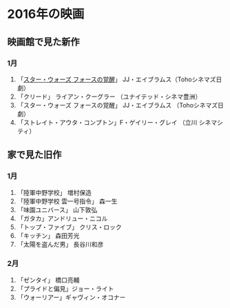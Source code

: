 # 2016年の映画

## 映画館で見た新作

### 1月

1. 「[スター・ウォーズ フォースの覚醒](http://dump.isbsh.asia/post/137815160683)」 JJ・エイブラムス（Tohoシネマズ日劇）
2. 「クリード」 ライアン・クーグラー （ユナイテッド・シネマ豊洲）
3. 「スター・ウォーズ フォースの覚醒」  JJ・エイブラムス （Tohoシネマズ日劇）
4. 「ストレイト・アウタ・コンプトン」F・ゲイリー・グレイ （立川 シネマシティ）





## 家で見た旧作

### 1月

1. 「陸軍中野学校」  増村保造
2. 「陸軍中野学校 雲一号指令」 森一生
3. 「味園ユニバース」 山下敦弘
4. 「ガタカ」アンドリュー・ニコル
5. 「トップ・ファイブ」 クリス・ロック
6. 「キッチン」 森田芳光
7. 「太陽を盗んだ男」 長谷川和彦

### 2月

1. 「ゼンタイ」 橋口亮輔
2. 「プライドと偏見」ジョー・ライト
3. 「ウォーリアー」ギャヴィン・オコナー